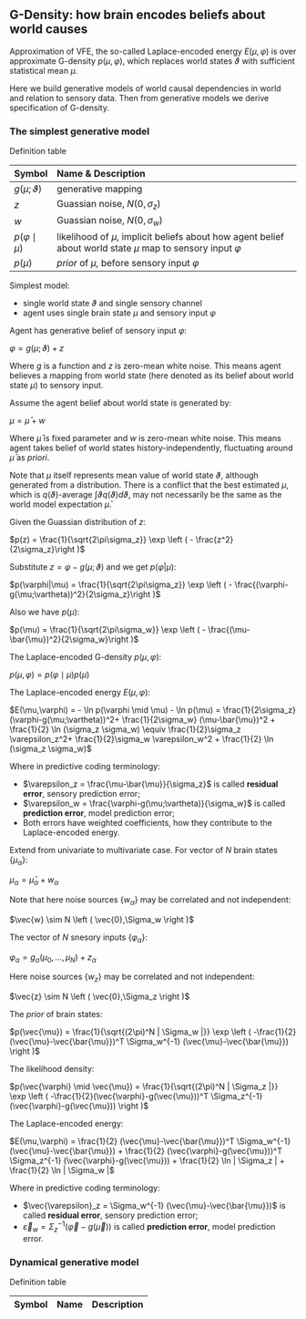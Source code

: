 ## G-Density: how brain encodes beliefs about world causes

Approximation of VFE, the so-called Laplace-encoded energy $E(\mu,\varphi)$ is over approximate G-density $p(\mu,\varphi)$, which replaces world states $\vartheta$ with sufficient statistical mean $\mu$.

Here we build generative models of world causal dependencies in world and relation to sensory data. Then from generative models we derive specification of G-density.

### The simplest generative model

Definition table

|Symbol|Name \& Description|
|:-|:-|
|$g(\mu;\vartheta)$         |generative mapping     |
|$z$                        |Guassian noise, $N(0,\sigma_z)$       |
|$w$                        |Guassian noise, $N(0,\sigma_w)$       |
|$p(\varphi \mid \mu)$      |likelihood of $\mu$, implicit beliefs about how agent belief about world state $\mu$ map to sensory input $\varphi$|
|$p(\mu)$                   |*prior* of $\mu$, before sensory input $\varphi$|

Simplest model:
- single world state $\vartheta$ and single sensory channel
- agent uses single brain state $\mu$ and sensory input $\varphi$

Agent has generative belief of sensory input $\varphi$:

$\varphi = g(\mu;\vartheta)+z$

Where $g$ is a function and $z$ is zero-mean white noise. This means agent believes a mapping from world state (here denoted as its belief about world state $\mu$) to sensory input.

Assume the agent belief about world state is generated by:

$\mu = \bar{\mu}+w$

Where $\bar{\mu}$ is fixed parameter and $w$ is zero-mean white noise. This means agent takes belief of world states history-independently, fluctuating around $\bar{\mu}$ as *priori*. 

Note that $\mu$ itself represents mean value of world state $\vartheta$, although generated from a distribution. There is a conflict that the best estimated $\mu$, which is $q(\vartheta)$-average $\int \vartheta q(\vartheta) d\vartheta$, may not necessarily be the same as the world model expectation $\bar{\mu}$. 

Given the Guassian distribution of $z$:

$p(z) = \frac{1}{\sqrt{2\pi\sigma_z}} \exp \left ( - \frac{z^2}{2\sigma_z}\right )$

Substitute $z=\varphi-g(\mu;\vartheta)$ and we get $p(\varphi|\mu)$:

$p(\varphi|\mu) = \frac{1}{\sqrt{2\pi\sigma_z}} \exp \left ( - \frac{(\varphi-g(\mu;\vartheta))^2}{2\sigma_z}\right )$

Also we have $p(\mu)$:

$p(\mu) = \frac{1}{\sqrt{2\pi\sigma_w}} \exp \left ( - \frac{(\mu-\bar{\mu})^2}{2\sigma_w}\right )$

The Laplace-encoded G-density $p(\mu,\varphi)$:

$p(\mu,\varphi) = p(\varphi \mid \mu)p(\mu)$

The Laplace-encoded energy $E(\mu,\varphi)$:

$E(\mu,\varphi) = - \ln p(\varphi \mid \mu) - \ln p(\mu) = \frac{1}{2\sigma_z} (\varphi-g(\mu;\vartheta))^2+ \frac{1}{2\sigma_w} (\mu-\bar{\mu})^2 + \frac{1}{2} \ln (\sigma_z \sigma_w) \equiv \frac{1}{2}\sigma_z \varepsilon_z^2+ \frac{1}{2}\sigma_w \varepsilon_w^2 + \frac{1}{2} \ln (\sigma_z \sigma_w)$

Where in predictive coding terminology:
- $\varepsilon_z = \frac{\mu-\bar{\mu}}{\sigma_z}$ is called **residual error**, sensory prediction error;
- $\varepsilon_w = \frac{\varphi-g(\mu;\vartheta)}{\sigma_w}$ is called **prediction error**, model prediction error;
- Both errors have weighted coefficients, how they contribute to the Laplace-encoded energy.

Extend from univariate to multivariate case. For vector of $N$ brain states $\{\mu_\alpha\}$:

$\mu_\alpha = \bar{\mu}_\alpha+w_\alpha$

Note that here noise sources $\{w_\alpha\}$ may be correlated and not independent:

$\vec{w} \sim N \left ( \vec{0},\Sigma_w \right )$

The vector of $N$ snesory inputs $\{\varphi_\alpha\}$:

$\varphi_\alpha = g_\alpha (\mu_0,\dots, \mu_N) + z_\alpha$

Here noise sources $\{w_z\}$ may be correlated and not independent:

$\vec{z} \sim N \left ( \vec{0},\Sigma_z \right )$

The *prior* of brain states:

$p(\vec{\mu}) = \frac{1}{\sqrt{(2\pi)^N | \Sigma_w |}} \exp \left ( -\frac{1}{2}(\vec{\mu}-\vec{\bar{\mu}})^T \Sigma_w^{-1} (\vec{\mu}-\vec{\bar{\mu}}) \right )$

The likelihood density:

$p(\vec{\varphi} \mid \vec{\mu}) = \frac{1}{\sqrt{(2\pi)^N | \Sigma_z |}} \exp \left ( -\frac{1}{2}(\vec{\varphi}-g(\vec{\mu}))^T \Sigma_z^{-1} (\vec{\varphi}-g(\vec{\mu})) \right )$

The Laplace-encoded energy:

$E(\mu,\varphi) = \frac{1}{2} (\vec{\mu}-\vec{\bar{\mu}})^T \Sigma_w^{-1} (\vec{\mu}-\vec{\bar{\mu}}) + \frac{1}{2} (\vec{\varphi}-g(\vec{\mu}))^T \Sigma_z^{-1} (\vec{\varphi}-g(\vec{\mu})) + \frac{1}{2} \ln | \Sigma_z | +  \frac{1}{2} \ln | \Sigma_w |$

Where in predictive coding terminology:
- $\vec{\varepsilon}_z = \Sigma_w^{-1} (\vec{\mu}-\vec{\bar{\mu}})$ is called **residual error**, sensory prediction error;
- $\vec{\varepsilon}_w = \Sigma_z^{-1} (\vec{\varphi}-g(\vec{\mu}))$ is called **prediction error**, model prediction error.

### Dynamical generative model

Definition table

|Symbol|Name|Description|
|:-|:-|:-|